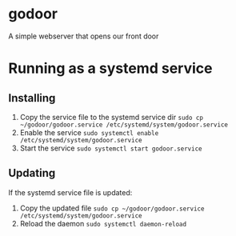 # godoor
A simple webserver that opens our front door

# Running as a systemd service
## Installing
1) Copy the service file to the systemd service dir
`sudo cp ~/godoor/godoor.service /etc/systemd/system/godoor.service`
2) Enable the service
`sudo systemctl enable /etc/systemd/system/godoor.service`
3) Start the service
`sudo systemctl start godoor.service`

## Updating
If the systemd service file is updated:
1) Copy the updated file
`sudo cp ~/godoor/godoor.service /etc/systemd/system/godoor.service`
2) Reload the daemon
`sudo systemctl daemon-reload`
